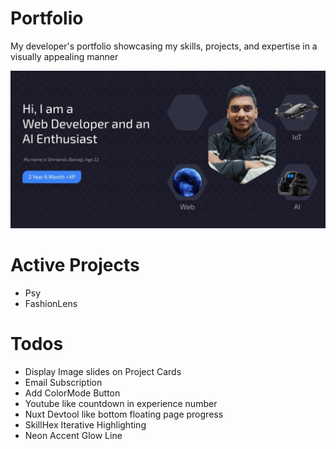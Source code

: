# Portfolio
My developer's portfolio showcasing my skills, projects, and expertise in a visually appealing manner

![Landing](public/previews/landing.jpg)

# Active Projects
- Psy
- FashionLens

# Todos
- Display Image slides on Project Cards
- Email Subscription
- Add ColorMode Button
- Youtube like countdown in experience number
- Nuxt Devtool like bottom floating page progress
- SkillHex Iterative Highlighting
- Neon Accent Glow Line